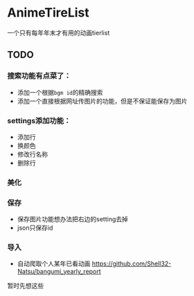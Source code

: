 # AnimeTireList

一个只有每年年末才有用的动画tierlist

## TODO

### 搜索功能有点菜了：
- 添加一个根据`bgm id`的精确搜索
- 添加一个直接根据网址传图片的功能，但是不保证能保存为图片


### settings添加功能：

- 添加行
- 换颜色
- 修改行名称
- 删除行

### 美化

### 保存

- 保存图片功能想办法把右边的setting去掉
- json只保存id

### 导入

- 自动爬取个人某年已看动画 https://github.com/Shell32-Natsu/bangumi_yearly_report

暂时先想这些
